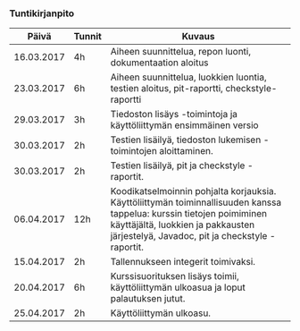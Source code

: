 ### Tuntikirjanpito
Päivä | Tunnit | Kuvaus
--------------- | ----- | ------
16.03.2017 | 4h | Aiheen suunnittelua, repon luonti, dokumentaation aloitus
23.03.2017 | 6h | Aiheen suunnittelua, luokkien luontia, testien aloitus, pit-raportti, checkstyle-raportti 
29.03.2017 | 3h | Tiedoston lisäys -toimintoja ja käyttöliittymän ensimmäinen versio
30.03.2017 | 2h | Testien lisäilyä, tiedoston lukemisen -toimintojen aloittaminen.
30.03.2017 | 2h | Testien lisäilyä, pit ja checkstyle -raportit.
06.04.2017 | 12h | Koodikatselmoinnin pohjalta korjauksia. Käyttöliittymän toiminnallisuuden kanssa tappelua: kurssin tietojen poimiminen käyttäjältä, luokkien ja pakkausten järjestelyä, Javadoc, pit ja checkstyle -raportit.
15.04.2017 | 2h | Tallennukseen integerit toimivaksi.
20.04.2017 | 6h | Kurssisuorituksen lisäys toimii, käyttöliittymän ulkoasua ja loput palautuksen jutut.
25.04.2017 | 2h | Käyttöliittymän ulkoasu.

